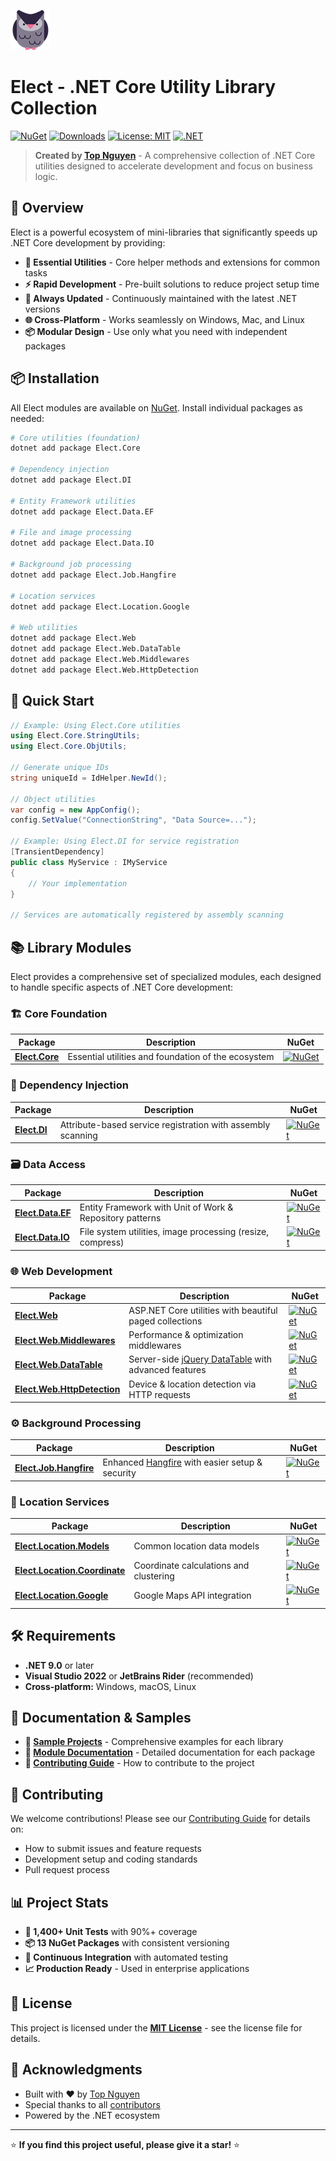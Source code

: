 ![Logo](Logo.png)

# Elect - .NET Core Utility Library Collection

[![NuGet](https://img.shields.io/nuget/v/Elect.Core.svg)](https://www.nuget.org/packages?q=TopNguyen)
[![Downloads](https://img.shields.io/nuget/dt/Elect.Core.svg)](https://www.nuget.org/packages?q=TopNguyen)
[![License: MIT](https://img.shields.io/badge/License-MIT-yellow.svg)](https://opensource.org/licenses/MIT)
[![.NET](https://img.shields.io/badge/.NET-9.0-blue.svg)](https://dotnet.microsoft.com/download/dotnet/9.0)

> **Created by [Top Nguyen](http://topnguyen.com)** - A comprehensive collection of .NET Core utilities designed to accelerate development and focus on business logic.

## 🚀 Overview

Elect is a powerful ecosystem of mini-libraries that significantly speeds up .NET Core development by providing:

- **🔧 Essential Utilities** - Core helper methods and extensions for common tasks
- **⚡ Rapid Development** - Pre-built solutions to reduce project setup time
- **🔄 Always Updated** - Continuously maintained with the latest .NET versions
- **🌐 Cross-Platform** - Works seamlessly on Windows, Mac, and Linux
- **📦 Modular Design** - Use only what you need with independent packages

## 📦 Installation

All Elect modules are available on [NuGet](https://www.nuget.org/packages?q=TopNguyen). Install individual packages as needed:

```bash
# Core utilities (foundation)
dotnet add package Elect.Core

# Dependency injection
dotnet add package Elect.DI

# Entity Framework utilities
dotnet add package Elect.Data.EF

# File and image processing
dotnet add package Elect.Data.IO

# Background job processing
dotnet add package Elect.Job.Hangfire

# Location services
dotnet add package Elect.Location.Google

# Web utilities
dotnet add package Elect.Web
dotnet add package Elect.Web.DataTable
dotnet add package Elect.Web.Middlewares
dotnet add package Elect.Web.HttpDetection
```

## 🔧 Quick Start

```csharp
// Example: Using Elect.Core utilities
using Elect.Core.StringUtils;
using Elect.Core.ObjUtils;

// Generate unique IDs
string uniqueId = IdHelper.NewId();

// Object utilities
var config = new AppConfig();
config.SetValue("ConnectionString", "Data Source=...");

// Example: Using Elect.DI for service registration
[TransientDependency]
public class MyService : IMyService
{
    // Your implementation
}

// Services are automatically registered by assembly scanning
```

## 📚 Library Modules

Elect provides a comprehensive set of specialized modules, each designed to handle specific aspects of .NET Core development:

### 🏗️ Core Foundation
| Package | Description | NuGet |
|---------|-------------|-------|
| **[Elect.Core](https://github.com/topnguyen/Elect/tree/master/src/Elect.Core/README.md)** | Essential utilities and foundation of the ecosystem | [![NuGet](https://img.shields.io/nuget/v/Elect.Core.svg)](https://www.nuget.org/packages/Elect.Core) |

### 🔧 Dependency Injection
| Package | Description | NuGet |
|---------|-------------|-------|
| **[Elect.DI](https://github.com/topnguyen/Elect/tree/master/src/DI/Elect.DI/README.md)** | Attribute-based service registration with assembly scanning | [![NuGet](https://img.shields.io/nuget/v/Elect.DI.svg)](https://www.nuget.org/packages/Elect.DI) |

### 🗃️ Data Access
| Package | Description | NuGet |
|---------|-------------|-------|
| **[Elect.Data.EF](https://github.com/topnguyen/Elect/tree/master/src/Data/Elect.Data.EF/README.md)** | Entity Framework with Unit of Work & Repository patterns | [![NuGet](https://img.shields.io/nuget/v/Elect.Data.EF.svg)](https://www.nuget.org/packages/Elect.Data.EF) |
| **[Elect.Data.IO](https://github.com/topnguyen/Elect/tree/master/src/Data/Elect.Data.IO/README.md)** | File system utilities, image processing (resize, compress) | [![NuGet](https://img.shields.io/nuget/v/Elect.Data.IO.svg)](https://www.nuget.org/packages/Elect.Data.IO) |

### 🌐 Web Development
| Package | Description | NuGet |
|---------|-------------|-------|
| **[Elect.Web](https://github.com/topnguyen/Elect/tree/master/src/Web/Elect.Web/README.md)** | ASP.NET Core utilities with beautiful paged collections | [![NuGet](https://img.shields.io/nuget/v/Elect.Web.svg)](https://www.nuget.org/packages/Elect.Web) |
| **[Elect.Web.Middlewares](https://github.com/topnguyen/Elect/tree/master/src/Web/Elect.Web.Middlewares/README.md)** | Performance & optimization middlewares | [![NuGet](https://img.shields.io/nuget/v/Elect.Web.Middlewares.svg)](https://www.nuget.org/packages/Elect.Web.Middlewares) |
| **[Elect.Web.DataTable](https://github.com/topnguyen/Elect/tree/master/src/Web/Elect.Web.DataTable/README.md)** | Server-side [jQuery DataTable](https://datatables.net/) with advanced features | [![NuGet](https://img.shields.io/nuget/v/Elect.Web.DataTable.svg)](https://www.nuget.org/packages/Elect.Web.DataTable) |
| **[Elect.Web.HttpDetection](https://github.com/topnguyen/Elect/tree/master/src/Web/Elect.Web.HttpDetection/README.md)** | Device & location detection via HTTP requests | [![NuGet](https://img.shields.io/nuget/v/Elect.Web.HttpDetection.svg)](https://www.nuget.org/packages/Elect.Web.HttpDetection) |

### ⚙️ Background Processing
| Package | Description | NuGet |
|---------|-------------|-------|
| **[Elect.Job.Hangfire](https://github.com/topnguyen/Elect/tree/master/src/Job/Elect.Job.Hangfire/README.md)** | Enhanced [Hangfire](https://github.com/HangfireIO/Hangfire) with easier setup & security | [![NuGet](https://img.shields.io/nuget/v/Elect.Job.Hangfire.svg)](https://www.nuget.org/packages/Elect.Job.Hangfire) |

### 📍 Location Services
| Package | Description | NuGet |
|---------|-------------|-------|
| **[Elect.Location.Models](https://github.com/topnguyen/Elect/tree/master/src/Location/Elect.Location.Models/README.md)** | Common location data models | [![NuGet](https://img.shields.io/nuget/v/Elect.Location.Models.svg)](https://www.nuget.org/packages/Elect.Location.Models) |
| **[Elect.Location.Coordinate](https://github.com/topnguyen/Elect/tree/master/src/Location/Elect.Location.Coordinate/README.md)** | Coordinate calculations and clustering | [![NuGet](https://img.shields.io/nuget/v/Elect.Location.Coordinate.svg)](https://www.nuget.org/packages/Elect.Location.Coordinate) |
| **[Elect.Location.Google](https://github.com/topnguyen/Elect/tree/master/src/Location/Elect.Location.Google/README.md)** | Google Maps API integration | [![NuGet](https://img.shields.io/nuget/v/Elect.Location.Google.svg)](https://www.nuget.org/packages/Elect.Location.Google) |

## 🛠️ Requirements

- **.NET 9.0** or later
- **Visual Studio 2022** or **JetBrains Rider** (recommended)
- **Cross-platform:** Windows, macOS, Linux

## 📖 Documentation & Samples

- **📁 [Sample Projects](./samples/)** - Comprehensive examples for each library
- **📄 [Module Documentation](./src/)** - Detailed documentation for each package
- **🚀 [Contributing Guide](./CONTRIBUTING.md)** - How to contribute to the project

## 🤝 Contributing

We welcome contributions! Please see our [Contributing Guide](CONTRIBUTING.md) for details on:
- How to submit issues and feature requests
- Development setup and coding standards
- Pull request process

## 📊 Project Stats

- **🧪 1,400+ Unit Tests** with 90%+ coverage
- **📦 13 NuGet Packages** with consistent versioning
- **🔄 Continuous Integration** with automated testing
- **📈 Production Ready** - Used in enterprise applications

## 📄 License

This project is licensed under the **[MIT License](LICENSE)** - see the license file for details.

## 🙏 Acknowledgments

- Built with ❤️ by [Top Nguyen](http://topnguyen.com)
- Special thanks to all [contributors](https://github.com/topnguyen/Elect/graphs/contributors)
- Powered by the .NET ecosystem

---

⭐ **If you find this project useful, please give it a star!** ⭐
